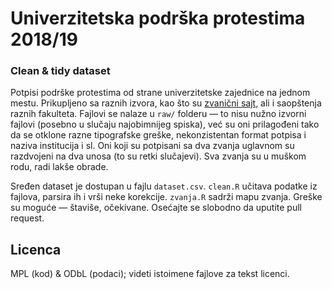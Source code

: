 # Univerzitetska podrška protestima 2018/19
### Clean & tidy dataset

Potpisi podrške protestima od strane univerzitetske zajednice na jednom mestu. Prikupljeno sa raznih izvora, kao što su [zvanični sajt](https://univerzitetskapodrska.home.blog/), ali i saopštenja raznih fakulteta. Fajlovi se nalaze u `raw/` folderu — to nisu nužno izvorni fajlovi (posebno u slučaju najobimnijeg spiska), već su oni prilagođeni tako da se otklone razne tipografske greške, nekonzistentan format potpisa i naziva institucija i sl. Oni koji su potpisani sa dva zvanja uglavnom su razdvojeni na dva unosa (to su retki slučajevi). Sva zvanja su u muškom rodu, radi lakše obrade.

Sređen dataset je dostupan u fajlu `dataset.csv`. `clean.R` učitava podatke iz fajlova, parsira ih i vrši neke korekcije. `zvanja.R` sadrži mapu zvanja. Greške su moguće — štaviše, očekivane. Osećajte se slobodno da uputite pull request.

## Licenca
MPL (kod) & ODbL (podaci); videti istoimene fajlove za tekst licenci.

